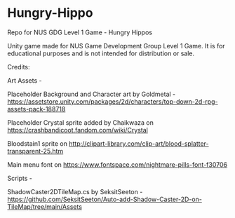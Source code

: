 # Hungry-Hippo
Repo for NUS GDG Level 1 Game - Hungry Hippos

Unity game made for NUS Game Development Group Level 1 Game. It is for educational purposes and is not intended for distribution or sale.


Credits: 

Art Assets -

  Placeholder Background and Character art by Goldmetal - https://assetstore.unity.com/packages/2d/characters/top-down-2d-rpg-assets-pack-188718 
  
  Placeholder Crystal sprite added by Chaikwaza on https://crashbandicoot.fandom.com/wiki/Crystal
  
  Bloodstain1 sprite on http://clipart-library.com/clip-art/blood-splatter-transparent-25.htm
  
  Main menu font on https://www.fontspace.com/nightmare-pills-font-f30706

Scripts -

  ShadowCaster2DTileMap.cs by SeksitSeeton - https://github.com/SeksitSeeton/Auto-add-Shadow-Caster-2D-on-TileMap/tree/main/Assets

